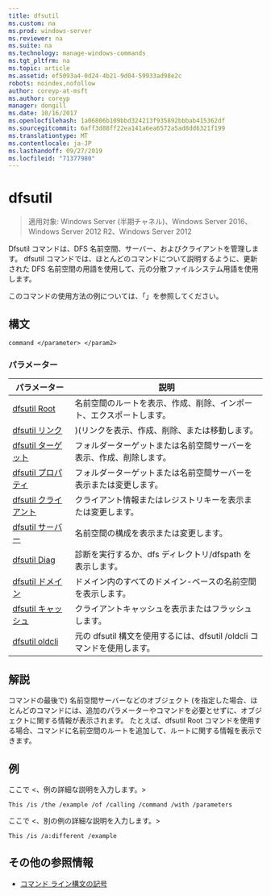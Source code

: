 ```yaml
---
title: dfsutil
ms.custom: na
ms.prod: windows-server
ms.reviewer: na
ms.suite: na
ms.technology: manage-windows-commands
ms.tgt_pltfrm: na
ms.topic: article
ms.assetid: ef5093a4-0d24-4b21-9d04-59933ad98e2c
robots: noindex,nofollow
author: coreyp-at-msft
ms.author: coreyp
manager: dongill
ms.date: 10/16/2017
ms.openlocfilehash: 1a06806b109bbd324213f935892bbbab415362df
ms.sourcegitcommit: 6aff3d88ff22ea141a6ea6572a5ad8dd6321f199
ms.translationtype: MT
ms.contentlocale: ja-JP
ms.lasthandoff: 09/27/2019
ms.locfileid: "71377980"
---
```

# <a name="dfsutil"></a>dfsutil

>適用対象: Windows Server (半期チャネル)、Windows Server 2016、Windows Server 2012 R2、Windows Server 2012

Dfsutil コマンドは、DFS 名前空間、サーバー、およびクライアントを管理します。 dfsutil コマンドでは、ほとんどのコマンドについて説明するように、更新された DFS 名前空間の用語を使用して、元の分散ファイルシステム用語を使用します。

このコマンドの使用方法の例については、「」を参照してください。 

## <a name="syntax"></a>構文

```
command </parameter> </param2>
```

### <a name="parameters"></a>パラメーター

|パラメーター|説明|
|-------|--------|
|[dfsutil Root](dfsutil-root.md)|名前空間のルートを表示、作成、削除、インポート、エクスポートします。|
|[dfsutil リンク](dfsutil-link.md)|\)\(リンクを表示、作成、削除、または移動します。|
|[dfsutil ターゲット](dfsutil-target.md)|フォルダーターゲットまたは名前空間サーバーを表示、作成、削除します。|
|[dfsutil プロパティ](dfsutil-property.md)|フォルダーターゲットまたは名前空間サーバーを表示または変更します。|
|[dfsutil クライアント](dfsutil-client.md)|クライアント情報またはレジストリキーを表示または変更します。|
|[dfsutil サーバー](dfsutil-server.md)|名前空間の構成を表示または変更します。|
|[dfsutil Diag](dfsutil-diag.md)|診断を実行するか、dfs ディレクトリ\/dfspath を表示します。|
|[dfsutil ドメイン](dfsutil-domain.md)|ドメイン内のすべてのドメイン\-ベースの名前空間を表示します。|
|[dfsutil キャッシュ](dfsutil-cache.md)|クライアントキャッシュを表示またはフラッシュします。|
|[dfsutil oldcli](dfsutil-oldcli.md)|元の dfsutil 構文を使用するには、dfsutil \/oldcli コマンドを使用します。|

## <a name="remarks-optional-section"></a>解説 <optional section>
コマンドの最後で\) 名前空間サーバーなどのオブジェクト \(を指定した場合、ほとんどのコマンドには、追加のパラメーターやコマンドを必要とせずに、オブジェクトに関する情報が表示されます。 たとえば、dfsutil Root コマンドを使用する場合、コマンドに名前空間のルートを追加して、ルートに関する情報を表示できます。

## <a name="BKMK_Examples"></a>例
ここで &lt;、例の詳細な説明を入力します。&gt;

```
This /is /the /example /of /calling /command /with /parameters
```

ここで &lt;、別の例の詳細な説明を入力します。&gt;

```
This /is /a:different /example
```

## <a name="additional-references"></a>その他の参照情報

-   [コマンド ライン構文の記号](command-line-syntax-key.md)


